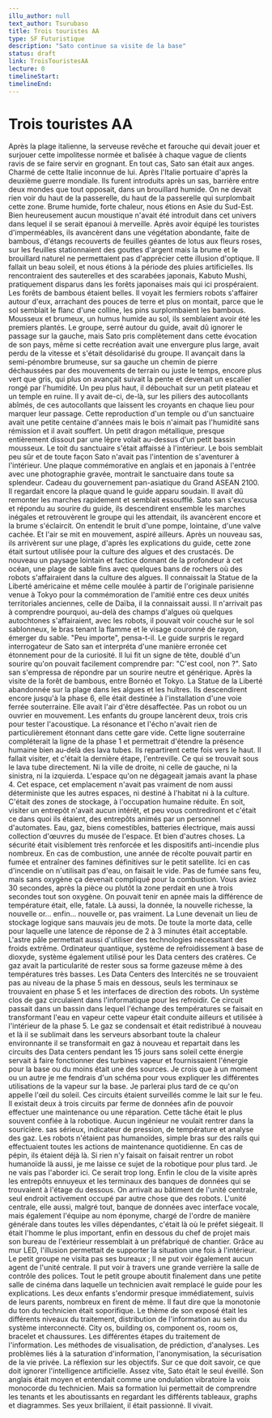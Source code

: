 ```yaml
---
illu_author: null
text_author: Tsurubaso
title: Trois touristes AA
type: SF Futuristique
description: "Sato continue sa visite de la base"
status: draft
link: TroisTouristesAA
lecture: 0
timelineStart: 
timelineEnd: 
---
```

# Trois touristes AA




Après la plage italienne, la serveuse revêche et farouche qui devait jouer et surjouer cette impolitesse normée et balisée à chaque vague de clients ravis de se faire servir en grognant. En tout cas, Sato san était aux anges. Charmé de cette Italie inconnue de lui. Après l'Italie portuaire d'après la deuxième guerre mondiale. Ils furent introduits après un sas, barrière entre deux mondes que tout opposait, dans un brouillard humide. On ne devait rien voir du haut de la passerelle, du haut de la passerelle qui surplombait cette zone. Brume humide, forte chaleur, nous étions en Asie du Sud-Est. Bien heureusement aucun moustique n'avait été introduit dans cet univers dans lequel il se serait épanoui à merveille. Après avoir équipé les touristes d'imperméables, ils avancèrent dans une végétation abondante, faite de bambous, d'étangs recouverts de feuilles géantes de lotus aux fleurs roses, sur les feuilles stationnaient des gouttes d'argent mais la brume et le brouillard naturel ne permettaient pas d'apprécier cette illusion d'optique. Il fallait un beau soleil, et nous étions à la période des pluies artificielles. Ils rencontraient des sauterelles et des scarabées japonais, Kabuto Mushi, pratiquement disparus dans les forêts japonaises mais qui ici prospéraient. Les forêts de bambous étaient belles. Il voyait les fermiers robots s'affairer autour d'eux, arrachant des pouces de terre et plus on montait, parce que le sol semblait le flanc d'une colline, les pins surplombaient les bambous. Mousseux et brumeux, un humus humide au sol, ils semblaient avoir été les premiers plantés. Le groupe, serré autour du guide, avait dû ignorer le passage sur la gauche, mais Sato pris complètement dans cette évocation de son pays, même si cette recréation avait une envergure plus large, avait perdu de la vitesse et s'était désolidarisé du groupe. Il avançait dans la semi-pénombre brumeuse, sur sa gauche un chemin de pierre déchaussées par des mouvements de terrain ou juste le temps, encore plus vert que gris, qui plus on avançait suivait la pente et devenait un escalier rongé par l'humidité. Un peu plus haut, il débouchait sur un petit plateau et un temple en ruine. Il y avait de-ci, de-là, sur les piliers des autocollants abîmés, de ces autocollants que laissent les croyants en chaque lieu pour marquer leur passage. Cette reproduction d'un temple ou d'un sanctuaire avait une petite centaine d'années mais le bois n'aimait pas l'humidité sans rémission et il avait souffert. Un petit dragon métallique, presque entièrement dissout par une lèpre volait au-dessus d'un petit bassin mousseux. Le toit du sanctuaire s'était affaissé à l'intérieur. Le bois semblait peu sûr et de toute façon Sato n'avait pas l'intention de s'aventurer à l'intérieur. Une plaque commémorative en anglais et en japonais à l'entrée avec une photographie gravée, montrait le sanctuaire dans toute sa splendeur. Cadeau du gouvernement pan-asiatique du Grand ASEAN 2100. Il regardait encore la plaque quand le guide apparu soudain. Il avait dû remonter les marches rapidement et semblait essoufflé. Sato san s'excusa et répondu au sourire du guide, ils descendirent ensemble les marches inégales et retrouvèrent le groupe qui les attendait, ils avancèrent encore et la brume s'éclaircit. On entendit le bruit d'une pompe, lointaine, d'une valve cachée. Et l'air se mit en mouvement, aspiré ailleurs. Après un nouveau sas, ils arrivèrent sur une plage, d'après les explications du guide, cette zone était surtout utilisée pour la culture des algues et des crustacés. De nouveau un paysage lointain et factice donnant de la profondeur à cet océan, une plage de sable fins avec quelques bans de rochers où des robots s'affairaient dans la culture des algues. Il connaissait la Statue de la Liberté américaine et même celle moulée à partir de l'originale parisienne venue à Tokyo pour la commémoration de l'amitié entre ces deux unités territoriales anciennes, celle de Daïba, il la connaissait aussi. Il n'arrivait pas à comprendre pourquoi, au-delà des champs d'algues où quelques autochtones s'affairaient, avec les robots, il pouvait voir couché sur le sol sablonneux, le bras tenant la flamme et le visage couronné de rayon, émerger du sable. "Peu importe", pensa-t-il. Le guide surpris le regard interrogateur de Sato san et interpréta d'une manière erronée cet étonnement pour de la curiosité. Il lui fit un signe de tête, doublé d'un sourire qu'on pouvait facilement comprendre par: "C'est cool, non ?". Sato san s'empressa de répondre par un sourire neutre et générique. Après la visite de la forêt de bambous, entre Bornéo et Tokyo. La Statue de la Liberté abandonnée sur la plage dans les algues et les huîtres. Ils descendirent encore jusqu'à la phase 6, elle était destinée à l'installation d'une voie ferrée souterraine. Elle avait l'air d'être désaffectée. Pas un robot ou un ouvrier en mouvement. Les enfants du groupe lancèrent deux, trois cris pour tester l'acoustique. La résonance et l'écho n'avait rien de particulièrement étonnant dans cette gare vide. Cette ligne souterraine compléterait la ligne de la phase 1 et permettrait d'étendre la présence humaine bien au-delà des lava tubes. Ils repartirent cette fois vers le haut. Il fallait visiter, et c'était la dernière étape, l'entreville. Ce qui se trouvait sous le lava tube directement. Ni la ville de droite, ni celle de gauche, ni la sinistra, ni la izquierda. L'espace qu'on ne dégageait jamais avant la phase 4. Cet espace, cet emplacement n'avait pas vraiment de nom aussi déterministe que les autres espaces, ni destiné à l'habitat ni à la culture. C'était des zones de stockage, à l'occupation humaine réduite. En soit, visiter un entrepôt n'avait aucun intérêt, et peu vous contrediront et c'était ce dans quoi ils étaient, des entrepôts animés par un personnel d'automates. Eau, gaz, biens comestibles, batteries électrique, mais aussi collection d'œuvres du musée de l'espace. Et bien d'autres choses. La sécurité était visiblement très renforcée et les dispositifs anti-incendie plus nombreux. En cas de combustion, une année de récolte pouvait partir en fumée et entraîner des famines définitives sur le petit satellite. Ici en cas d'incendie on n'utilisait pas d'eau, on faisait le vide. Pas de fumée sans feu, mais sans oxygène ça devenait compliqué pour la combustion. Vous aviez 30 secondes, après la pièce ou plutôt la zone perdait en une à trois secondes tout son oxygène. On pouvait tenir en apnée mais la différence de température était, elle, fatale. Là aussi, la donnée, la nouvelle richesse, la nouvelle or... enfin... nouvelle or, pas vraiment. La Lune devenait un lieu de stockage logique sans mauvais jeu de mots. De toute la morte data, celle pour laquelle une latence de réponse de 2 à 3 minutes était acceptable. L'astre pâle permettait aussi d'utiliser des technologies nécessitant des froids extrême. Ordinateur quantique, système de refroidissement à base de dioxyde, système également utilisé pour les Data centers des cratères. Ce gaz avait la particularité de rester sous sa forme gazeuse même à des températures très basses. Les Data Centers des Intercités ne se trouvaient pas au niveau de la phase 5 mais en dessous, seuls les terminaux se trouvaient en phase 5 et les interfaces de direction des robots. Un système clos de gaz circulaient dans l'informatique pour les refroidir. Ce circuit passait dans un bassin dans lequel l'échange des températures se faisait en transformant l'eau en vapeur cette vapeur était conduite ailleurs et utilisée à l'intérieur de la phase 5. Le gaz se condensait et était redistribué à nouveau et là il se sublimait dans les serveurs absorbant toute la chaleur environnante il se transformait en gaz à nouveau et repartait dans les circuits des Data centers pendant les 15 jours sans soleil cette énergie servait à faire fonctionner des turbines vapeur et fournissaient l'énergie pour la base ou du moins était une des sources. Je crois que à un moment ou un autre je me fendrais d'un schéma pour vous expliquer les différentes utilisations de la vapeur sur la base. Je parlerai plus tard de ce qu'on appelle l'œil du soleil. Ces circuits étaient surveillés comme le lait sur le feu. Il existait deux à trois circuits par ferme de données afin de pouvoir effectuer une maintenance ou une réparation. Cette tâche était le plus souvent confiée à la robotique. Aucun ingénieur ne voulait rentrer dans la souricière. sas sérieux, indicateur de pression, de température et analyse des gaz. Les robots n'étaient pas humanoïdes, simple bras sur des rails qui effectuaient toutes les actions de maintenance quotidienne. En cas de pépin, ils étaient déjà là. Si rien n'y faisait on faisait rentrer un robot humanoïde là aussi, je me laisse ce sujet de la robotique pour plus tard. Je ne vais pas l'aborder ici. Ce serait trop long. Enfin le clou de la visite après les entrepôts ennuyeux et les terminaux des banques de données qui se trouvaient à l'étage du dessous. On arrivait au bâtiment de l'unité centrale, seul endroit activement occupé par autre chose que des robots. L'unité centrale, elle aussi, malgré tout, banque de données avec interface vocale, mais également l'équipe au nom éponyme, chargé de l'ordre de manière générale dans toutes les villes dépendantes, c'était là où le préfet siégeait. Il était l'homme le plus important, enfin en dessous du chef de projet mais son bureau de l'extérieur ressemblait à un préfabriqué de chantier. Grâce au mur LED, l'illusion permettait de supporter la situation une fois à l'intérieur. Le petit groupe ne visita pas ses bureaux ; Il ne put voir également aucun agent de l'unité centrale. Il put voir à travers une grande verrière la salle de contrôle des polices. Tout le petit groupe aboutit finalement dans une petite salle de cinéma dans laquelle un technicien avait remplacé le guide pour les explications. Les deux enfants s'endormir presque immédiatement, suivis de leurs parents, nombreux en firent de même. 
Il faut dire que la monotonie du ton du technicien était soporifique. Le thème de son exposé était les différents niveaux du traitement, distribution de l'information au sein du système interconnecté. City os, building os, component os, room os, bracelet et chaussures. Les différentes étapes du traitement de l'information. Les méthodes de visualisation, de prédiction, d'analyses. Les problèmes liés à la saturation d'information, l'anonymisation, la sécurisation de la vie privée. La réflexion sur les objectifs. Sur ce que doit savoir, ce que doit ignorer l'intelligence artificielle. Assez vite, Sato était le seul éveillé. Son anglais était moyen et entendait comme une ondulation vibratoire la voix monocorde du technicien. Mais sa formation lui permettait de comprendre les tenants et les aboutissants en regardant les différents tableaux, graphs et diagrammes. Ses yeux brillaient, il était passionné. Il vivait. 
